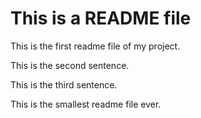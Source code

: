 # This is a README file

This is the first readme file of my project.

This is the second sentence.

This is the third sentence.

This is the smallest readme file ever.
